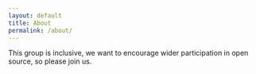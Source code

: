 ```yaml
---
layout: default
title: About
permalink: /about/
---
```


This group is inclusive, we want to encourage wider participation in open source, so please join us.
